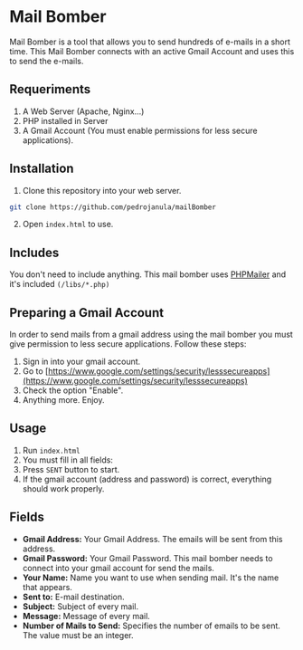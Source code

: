 # Mail Bomber

Mail Bomber is a tool that allows you to send hundreds of e-mails in a short time. This Mail Bomber connects with an active Gmail Account and uses this to send the e-mails.

## Requeriments
1. A Web Server (Apache, Nginx...)
2. PHP installed in Server
3. A Gmail Account (You must enable permissions for less secure applications).
 

## Installation
1. Clone this repository into your web server.
```bash
git clone https://github.com/pedrojanula/mailBomber
```
2. Open `index.html` to use.


## Includes
You don't need to include anything. This mail bomber uses [PHPMailer](https://github.com/PHPMailer/PHPMailer) and it's included `(/libs/*.php)`

## Preparing a Gmail Account

In order to send mails from a gmail address using the mail bomber you must give permission to less secure applications. Follow these steps:

1. Sign in into your gmail account.
2. Go to [https://www.google.com/settings/security/lesssecureapps](https://www.google.com/settings/security/lesssecureapps)
3. Check the option "Enable".
4. Anything more. Enjoy.

## Usage

1. Run `index.html`
2. You must fill in all fields:
3. Press `SENT` button to start.
4. If the gmail account (address and password) is correct, everything should work properly.


## Fields

- **Gmail Address:** Your Gmail Address. The emails will be sent from this address.
- **Gmail Password:** Your Gmail Password. This mail bomber needs to connect into your gmail account for send the mails.
- **Your Name:** Name you want to use when sending mail. It's the name that appears.
- **Sent to:** E-mail destination.
- **Subject:** Subject of every mail.
- **Message:** Message of every mail.
- **Number of Mails to Send:** Specifies the number of emails to be sent. The value must be an integer.